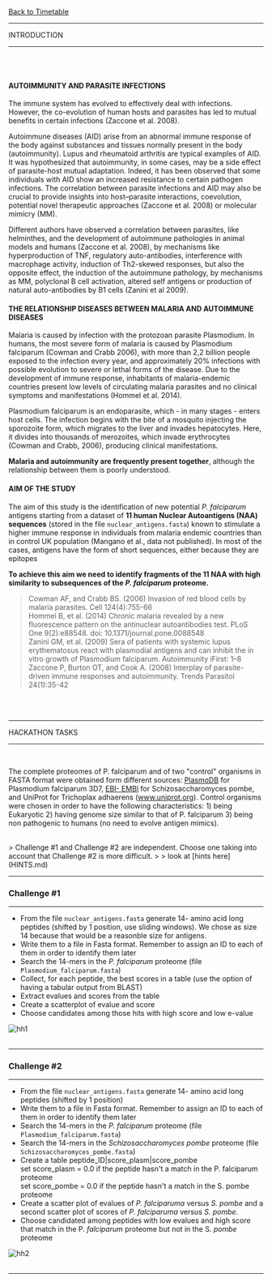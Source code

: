 <a href="https://github.com/ELIXIR-ITA-training/python_course"> Back to Timetable</a>


***************
INTRODUCTION
***************
<br>
<br>

#### AUTOIMMUNITY AND PARASITE INFECTIONS
The immune system has evolved to effectively deal with infections. However, the co-evolution of
human hosts and parasites has led to mutual benefits in certain infections (Zaccone et al. 2008).


Autoimmune diseases (AID) arise from an abnormal immune response of the body against
substances and tissues normally present in the body (autoimmunity). Lupus and rheumatoid arthritis are
typical examples of AID. It was hypothesized that autoimmunity, in some cases, may be a side effect of
parasite-host mutual adaptation. Indeed, it has been observed that some individuals with AID show an
increased resistance to certain pathogen infections. The correlation between parasite infections and AID
may also be crucial to provide insights into host–parasite interactions, coevolution, potential novel
therapeutic approaches (Zaccone et al. 2008) or molecular mimicry (MM).


Different authors have observed a correlation between parasites, like helminthes, and the
development of autoimmune pathologies in animal models and humans (Zaccone et al. 2008), by
mechanisms like hyperproduction of TNF, regulatory auto-antibodies, interference with macrophage
activity, induction of Th2-skewed responses, but also the opposite effect, the induction of the autoimmune
pathology, by mechanisms as MM, polyclonal B cell activation, altered self antigens or production of
natural auto-antibodies by B1 cells (Zanini et al 2009).



#### THE RELATIONSHIP DISEASES BETWEEN MALARIA AND AUTOIMMUNE DISEASES

Malaria is caused by infection with the protozoan parasite Plasmodium. In humans, the most
severe form of malaria is caused by Plasmodium falciparum (Cowman and Crabb 2006), with more than
2,2 billion people exposed to the infection every year, and approximately 20% infections with possible
evolution to severe or lethal forms of the disease. Due to the development of immune response, inhabitants
of malaria-endemic countries present low levels of circulating malaria parasites and no clinical symptoms
and manifestations (Hommel et al. 2014).



Plasmodium falciparum is an endoparasite, which - in many stages - enters host cells. The
infection begins with the bite of a mosquito injecting the sporozoite form, which migrates to the liver and
invades hepatocytes. Here, it divides into thousands of merozoites, which invade erythrocytes (Cowman
and Crabb, 2006), producing clinical manifestations.


**Malaria and autoimmunity are frequently present together**, although the relationship between
them is poorly understood.


####  AIM OF THE STUDY
The aim of this study is the identification  of new potential  *P. falciparum* antigens
starting from a dataset of **11 human Nuclear Autoantigens (NAA) sequences** (stored in the file `nuclear_antigens.fasta`) known to stimulate a higher immune response in individuals from malaria endemic countries than in control UK population (Mangano et al., data not published).
In most of the cases, antigens have the form of short sequences, either because they are epitopes

**To achieve this aim we need to identify fragments of the 11 NAA with high similarity to subsequences of the *P. falciparum*  proteome.**



>Cowman AF, and Crabb BS. (2006) Invasion of red blood cells by malaria parasites. Cell 124(4):755-66<br>
>Hommel B, et al. (2014) Chronic malaria revealed by a new fluorescence pattern on the antinuclear autoantibodies test. PLoS One 9(2):e88548. doi: 10.1371/journal.pone.0088548<br>
>Zanini GM, et al. (2009) Sera of patients with systemic lupus erythematosus react with plasmodial antigens and can inhibit the in vitro growth of Plasmodium falciparum. Autoimmunity iFirst: 1–8<br>
>Zaccone P, Burton OT, and Cook A. (2008) Interplay of parasite-driven immune responses and autoimmunity. Trends Parasitol 24(1):35-42<br>

<br>
<br>

***************
HACKATHON TASKS
***************
<br>


The complete proteomes of P. falciparum and of two "control" organisms in FASTA format were
obtained form different sources: [PlasmoDB](www.plasmodb.org) for Plasmodium falciparum 3D7, [EBI-
EMBl](ftp://ftp.ebi.ac.uk/)  for Schizosaccharomyces pombe, and UniProt for Trichoplax adhaerens
(www.uniprot.org). Control organisms were chosen in order to have the following characteristics: 1) being
Eukaryotic 2) having genome size similar to that of P. falciparum 3) being non pathogenic to humans (no
need to evolve antigen mimics).

<br>
> Challenge #1 and Challenge #2 are independent. Choose one taking into account that  Challenge #2 is more difficult.
>
> look at [hints here](HINTS.md)
<br>

***************
### Challenge #1
***************

- From the file `nuclear_antigens.fasta` generate 14- amino acid long peptides (shifted by 1 position, use sliding windows). We chose as size 14 because that would be a reasonble size for antigens.
- Write them to a file in Fasta format. Remember to assign an ID to each of them in order to identify them later
- Search the 14-mers in the *P. falciparum* proteome (file `Plasmodium_falciparum.fasta`)
- Collect, for each peptide, the best scores in a table (use the option of having a tabular output from BLAST)
- Extract evalues and scores from the table
- Create a scatterplot of evalue and score
- Choose candidates among those hits with high score and low e-value

![hh1](../../img/hh1.jpg)
<br>
<br>


***************
### Challenge #2
***************

- From the file `nuclear_antigens.fasta` generate 14- amino acid long peptides (shifted by 1 position)
- Write them to a file in Fasta format. Remember to assign an ID to each of them in order to identify them later
- Search the 14-mers in the *P. falciparum* proteome (file `Plasmodium_falciparum.fasta`)
- Search the 14-mers in the *Schizosaccharomyces pombe* proteome (file `Schizosaccharomyces_pombe.fasta`)
- Create a table peptide_ID|score_plasm|score_pombe<br>
      set score_plasm = 0.0 if the peptide hasn't a match in the P. falciparum proteome <br>
      set score_pombe = 0.0 if the peptide hasn't a match in the S. pombe proteome<br>
- Create a scatter plot of evalues of *P. falciparuma* versus *S. pombe*  and a second scatter plot of scores of *P. falciparuma* versus *S. pombe*.
- Choose candidated among peptides with low evalues and high score that match in the P. *falciparum* proteome but not in the S. *pombe* proteome


![hh2](../../img/hh2.jpg)
<br>
<br>


***************
